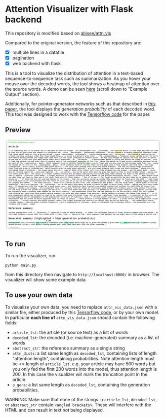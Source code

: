 # Attention Visualizer with Flask backend
This repository is modified based on [abisee/attn_vis](https://github.com/abisee/attn_vis.git)

Compared to the original version, the feature of this repository are:
- [x] multiple lines in a datafile
- [x] pagination
- [x] web backend with flask

This is a tool to visualize the distribution of attention in a text-based sequence-to-sequence task such as summarization. As you hover your mouse over the decoded words, the tool shows a heatmap of attention over the source words. A demo can be seen [here](http://www.abigailsee.com/2017/04/16/taming-rnns-for-better-summarization.html) (scroll down to "Example Output" section).

Additionally, for pointer-generator networks such as that described in [this paper](https://arxiv.org/abs/1704.04368), the tool displays the _generation probability_ of each decoded word. This tool was designed to work with the [Tensorflow code](https://github.com/abisee/pointer-generator) for the paper.

## Preview
![screenshot.png](https://github.com/DevRoss/py_attn_vis/raw/master/img/screenshot.png)

## To run

To run the visualizer, run
```
python main.py
```
from this directory then navigate to `http://localhost:8000/` in browser. The visualizer will show some example data.

## To use your own data

To visualize your own data, you need to replace `attn_vis_data.json` with a similar file, either produced by this [Tensorflow code](https://github.com/abisee/pointer-generator), or by your own model. In particular **each line of** `attn_vis_data.json` should contain the following fields:

*  `article_lst`: the article (or source text) as a list of words
*  `decoded_lst`: the decoded (i.e. machine-generated) summary as a list of words
*  `abstract_str`: the reference summary as a single string
*  `attn_dists`: a list same length as `decoded_lst`, containing lists of length "attention length", containing probabilities.
    Note attention length must be <= length of `article_lst`.
    e.g. your article may have 500 words but you only fed the first 200 words into the model, thus attention length is 200.
    In this case the visualizer will mark the truncation point in the article.
*  `p_gens`: a list same length as `decoded_lst`, containing the generation probabilities.


WARNING: Make sure that none of the strings in `article_lst`, `decoded_lst`, or `abstract_str` contain `<angled brackets>`. These will interfere with the HTML and can result in text not being displayed.
